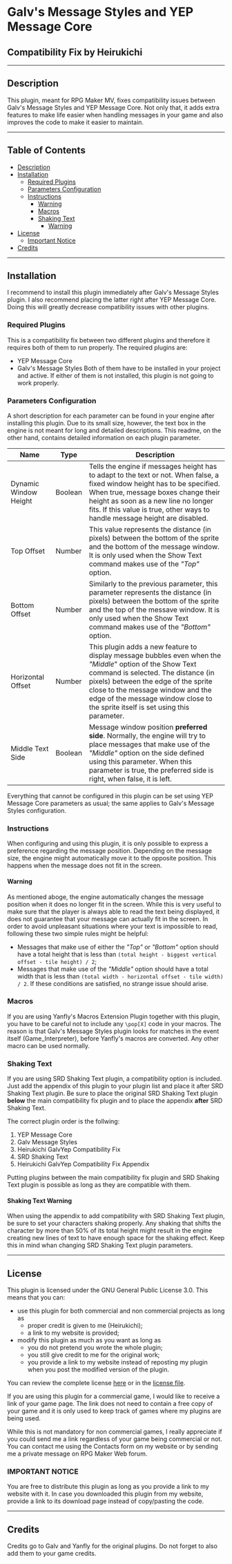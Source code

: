 # Galv's Message Styles and YEP Message Core
## Compatibility Fix by Heirukichi
----------
## Description
This plugin, meant for RPG Maker MV, fixes compatibility issues between Galv's Message Styles and YEP Message Core. Not only that, it adds extra features to make life easier when handling messages in your game and also improves the code to make it easier to maintain.

----------
## Table of Contents
* [Description](#description)
* [Installation](#installation)
  * [Required Plugins](#required-plugins)
  * [Parameters Configuration](#parameters-configuration)
  * [Instructions](#instructions)
    * [Warning](#warning)
    * [Macros](#macros)
    * [Shaking Text](#shaking-text)
      * [Warning](#shaking-text-warning)
* [License](#license)
  * [Important Notice](#important-notice)
* [Credits](#credits)

----------
## Installation
I recommend to install this plugin immediately after Galv's Message Styles plugin. I also recommend placing the latter right after YEP Message Core. Doing this will greatly decrease compatibility issues with other plugins.

### Required Plugins
This is a compatibility fix between two different plugins and therefore it requires both of them to run properly. The required plugins are:
* YEP Message Core
* Galv's Message Styles
Both of them have to be installed in your project and active. If either of them is not installed, this plugin is not going to work properly.

### Parameters Configuration
A short description for each parameter can be found in your engine after installing this plugin. Due to its small size, however, the text box in the engine is not meant for long and detailed descriptions. This readme, on the other hand, contains detailed information on each plugin parameter.

Name | Type | Description
---- | ---- | -----------
Dynamic Window Height | Boolean | Tells the engine if messages height has to adapt to the text or not. When false, a fixed window height has to be specified. When true, message boxes change their height as soon as a new line no longer fits. If this value is true, other ways to handle message height are disabled.
Top Offset | Number | This value represents the distance (in pixels) between the bottom of the sprite and the bottom of the message window. It is only used when the Show Text command makes use of the *"Top"* option.
Bottom Offset | Number | Similarly to the previous parameter, this parameter represents the distance (in pixels) between the bottom of the sprite and the top of the messave window. It is only used when the Show Text command makes use of the *"Bottom"* option.
Horizontal Offset | Number | This plugin adds a new feature to display message bubbles even when the *"Middle*" option of the Show Text command is selected. The distance (in pixels) between the edge of the sprite close to the message window and the edge of the message window close to the sprite itself is set using this parameter.
Middle Text Side | Boolean | Message window position **preferred side**. Normally, the engine will try to place messages that make use of the *"Middle"* option on the side defined using this parameter. When this parameter is true, the preferred side is right, when false, it is left.

Everything that cannot be configured in this plugin can be set using YEP Message Core parameters as usual; the same applies to Galv's Message Styles configuration.

### Instructions
When configuring and using this plugin, it is only possible to express a preference regarding the message position. Depending on the message size, the engine might automatically move it to the opposite position. This happens when the message does not fit in the screen.

#### Warning
As mentioned aboge, the engine automatically changes the message position when it does no longer fit in the screen. While this is very useful to make sure that the player is always able to read the text being displayed, it does not guarantee that your message can actually fit in the screen. In order to avoid unpleasant situations where your text is impossible to read, following these two simple rules might be helpful:
* Messages that make use of either the *"Top"* or *"Bottom"* option should have a total height that is less than `(total height - biggest vertical offset - tile height) / 2`;
* Messages that make use of the *"Middle"* option should have a total width that is less than `(total width - horizontal offset - tile width) / 2`.
If these conditions are satisfied, no strange issue should arise.

### Macros
If you are using Yanfly's Macros Extension Plugin together with this plugin, you have to be careful not to include any `\pop[X]` code in your macros. The reason is that Galv's Message Styles plugin looks for matches in the event itself (Game_Interpreter), before Yanfly's macros are converted. Any other macro can be used normally.

### Shaking Text
If you are using SRD Shaking Text plugin, a compatibility option is included. Just add the appendix of this plugin to your plugin list and place it after SRD Shaking Text plugin. Be sure to place the original SRD Shaking Text plugin **below** the main compatibility fix plugin and to place the appendix **after** SRD Shaking Text.

The correct plugin order is the follwing:
1. YEP Message Core
2. Galv Message Styles
3. Heirukichi GalvYep Compatibility Fix
4. SRD Shaking Text
5. Heirukichi GalvYep Compatibility Fix Appendix

Putting plugins between the main compatibility fix plugin and SRD Shaking Text plugin is possible as long as they are compatible with them.

#### Shaking Text Warning
When using the appendix to add compatibility with SRD Shaking Text plugin, be sure to set your characters shaking properly. Any shaking that shifts the character by more than 50% of its total height might result in the engine creating new lines of text to have enough space for the shaking effect. Keep this in mind whan changing SRD Shaking Text plugin parameters.

----------
## License
This plugin is licensed under the GNU General Public License 3.0. This means that you can:

* use this plugin for both commercial and non commercial projects as long as
  * proper credit is given to me (Heirukichi);
  * a link to my website is provided;
* modify this plugin as much as you want as long as
  * you do not pretend you wrote the whole plugin;
  * you still give credit to me for the original work;
  * you provide a link to my website instead of reposting my plugin when you post the modified version of the plugin.
  
You can review the complete license [here](https://www.gnu.org/licenses/gpl-3.0.html) or in the [license file](/LICENSE).

If you are using this plugin for a commercial game, I would like to receive a link of your game page. The link does not need to contain a free copy of your game and it is only used to keep track of games where my plugins are being used.

While this is not mandatory for non commercial games, I really appreciate if you could send me a link regardless of your game being commercial or not. You can contact me using the Contacts form on my website or by sending me a private message on RPG Maker Web forum.

### IMPORTANT NOTICE
You are free to distribute this plugin as long as you provide a link to my website with it. In case you downloaded this plugin from my website, provide a link to its download page instead of copy/pasting the code.

----------
## Credits
Credits go to Galv and Yanfly for the original plugins. Do not forget to also add them to your game credits.
